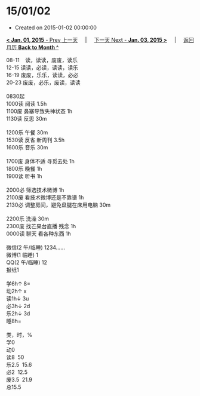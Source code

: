 # 15/01/02

- Created on 2015-01-02 00:00:00

[**< Jan. 01, 2015** - Prev 上一天](_archived/lifelogs/2015/01/d01.md) &nbsp; &nbsp; | &nbsp; &nbsp; [下一天 Next - **Jan. 03, 2015 >**](_archived/lifelogs/2015/01/d03.md) &nbsp; &nbsp; |  &nbsp; &nbsp; [返回月历 **Back to Month ^**](_archived/lifelogs/2015/01/index.md)
<br/><div>08-11    读，读读，废废，读乐<br/><div>12-15 读读，必读，读读，读乐<br/>16-19 废废，乐乐，读读，必必<br/>20-23 废废，必乐，废读，读读<br/></div><div><br/></div>0830起</div><div>1000读 阅读 1.5h </div><div>1100废 鼻塞导致失神状态 1h</div><div>1130读 反思 30m</div><div><br/></div><div>1200乐 午餐 30m</div><div>1530读 反省 新周刊 3.5h </div><div>1600乐 音乐 30m</div><div><br/>1700废 身体不适 寻觅去处 1h<br/>1800乐 晚餐 1h<br/>1900读 听书 1h</div><div><br/></div><div>2000必 筛选技术微博 1h</div><div>2100废 看技术微博还是不靠谱 1h</div><div>2130必 调整房间，避免盘腿在床用电脑 30m</div><div><br/></div><div>2200乐 洗澡 30m</div><div>2300废 找芒果台直播 残念 1h</div><div>0000读 聊天 看各种东西 1h</div><div>  </div><div><div>微信(2 午/临睡) 1234……</div>微博(1 临睡) 1<br/>QQ(2 午/临睡) 12<br/>报纸1<div><br/></div>学6h↑ 8=<br/>动2h↑ x<br/>读1h↓ 3u<br/>必3h↓ 2d<br/>乐2h↓ 3d<br/>睡8h=<div><br/></div>类，时，%<br/>学0<br/>动0<br/>读8  50<br/>乐2.5  15.6<br/>必2  12.5<br/>废3.5  21.9<br/>总15.5</div>
